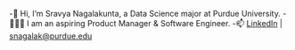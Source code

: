 

<!--
**snagalak/snagalak** is a ✨ _special_ ✨ repository because its `README.md` (this file) appears on your GitHub profile.

Here are some ideas to get you started:

- 🔭 I’m currently working on ...
- 🌱 I’m currently learning ...
- 👯 I’m looking to collaborate on ...
- 🤔 I’m looking for help with ...
- 💬 Ask me about ...
- 📫 How to reach me: ...
- 😄 Pronouns: ...
- ⚡ Fun fact: ...
-->

-👋 Hi, I’m Sravya Nagalakunta, a Data Science major at Purdue University.
-👩🏻‍💻 I am an aspiring Product Manager & Software Engineer.
-📫 [LinkedIn](https://www.linkedin.com/in/sravyanagalakunta/) | [snagalak@purdue.edu](mailto:snagalak@purdue.edu)
